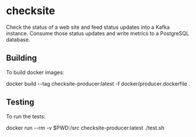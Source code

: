 checksite
=========

Check the status of a web site and feed status updates into a Kafka instance. Consume those status updates and write metrics to a PostgreSQL database.

Building
--------

To build docker images:

  docker build --tag checksite-producer:latest -f docker/producer.dockerfile .


Testing
-------

To run the tests:

  docker run --rm -v $PWD:/src checksite-producer:latest ./test.sh
